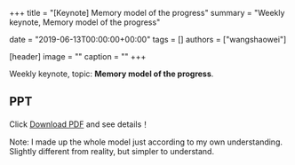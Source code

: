 +++
title = "[Keynote] Memory model of the progress"
summary = "Weekly keynote, Memory model of the progress"

date = "2019-06-13T00:00:00+00:00"
tags = []
authors = ["wangshaowei"]

[header]
image = ""
caption = ""
+++

Weekly keynote, topic: **Memory model of the progress**.

## PPT

Click [Download PDF]( https://eyrie.coden.hk/api/space?path=/c422/weekly-keynote/2019-06-13-wangshaowei/每周分享-王绍威.pdf) and see details！

Note: I made up the whole model just according to my own understanding. Slightly different from reality, but simpler to understand.

